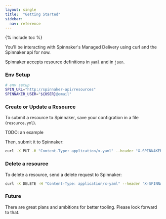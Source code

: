 ```yaml
---
layout: single
title:  "Getting Started"
sidebar:
  nav: reference
---
```


{% include toc %}

You'll be interacting with Spinnaker's Managed Delivery using curl and the Spinnaker api for now.

Spinnaker accepts resource definitions in `yaml` and in `json`.


### Env Setup
```bash
# env setup
SPIN_URL="http://spinnaker-api/resources"
SPINNAKER_USER="${USER}@email"

```


### Create or Update a Resource

To submit a resource to Spinnaker, save your configration in a file (`resource.yml`).

TODO: an example

Then, submit it to Spinnaker:

```bash
curl -X PUT -H "Content-Type: application/x-yaml" --header "X-SPINNAKER-USER: ${SPINNAKER_USER}" --data-binary @$file ${SPIN_URL}
```


### Delete a resource

To delete a resource, send a delete request to Spinnaker:

```bash
curl -X DELETE -H "Content-Type: application/x-yaml" --header "X-SPINNAKER-USER: ${SPINNAKER_USER}" ${SPIN_URL}/resourceName
```

### Future

There are great plans and ambitions for better tooling. 
Please look forward to that.
